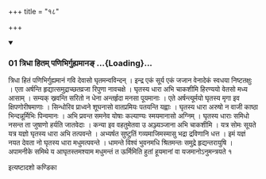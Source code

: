 +++
title = "१८"

+++

<div class="js_include" includetitle="true" newlevelforh1="3" unfilled="" url="/vedAH_yajuH/taittirIyam/sUtram/ApastambaH/shrautam/vishvAsa-prastutiH/17/18/01_tridhA_hitam_paNibhirguhyamAna~N.md">
<details open><summary><h3>01 त्रिधा हितम् पणिभिर्गुह्यमानङ् ...{Loading}...</h3></summary>

त्रिधा हितं पणिभिर्गुह्यमानं गवि देवासो घृतमन्वविन्दन् । इन्द्र एकं सूर्य एकं जजान वेनादेकं स्वधया निष्टतक्षुः । एता अर्षन्ति हृद्यात्समुद्राच्छतव्रजा रिपुणा नावचक्षे । घृतस्य धारा अभि चाकशीमि हिरण्ययो वेतसो मध्य आसाम् । सम्यक् स्र्रवन्ति सरितो न धेना अन्तर्हृदा मनसा पूयमानाः । एते अर्षन्त्यूर्मयो घृतस्य मृगा इव क्षिपणोरीषमाणाः । सिन्धोरिव प्राध्वने शूघनासो वातप्रमियः पतयन्ति यह्वाः । घृतस्य धारा अरुषो न वाजी काष्ठा भिन्दन्नूर्मिभिः पिन्वमानः । अभि प्रवन्त समनेव योषाः कल्याण्यः स्मयमानासो अग्निम् । घृतस्य धाराः समिधो नसन्त ता जुषाणो हर्यति जातवेदाः । कन्या इव वहतुमेतवा उ अञ्ज्यञ्जाना अभि चाकशीमि । यत्र सोमः सूयते यत्र यज्ञो घृतस्य धारा अभि तत्पवन्ते । अभ्यर्षत सुष्टुतिं गव्यमाजिमस्मासु भद्रा द्रविणानि धत्त । इमं यज्ञं नयत देवता नो घृतस्य धारा मधुमत्पवन्ते । धामन्ते विश्वं भुवनमधि श्रितमन्तः समुद्रे हृद्यन्तरायुषि । अपामनीके समिथे य आघृतस्तमश्याम मधुमन्तं त ऊर्मिमिति हुतां हूयमानां वा यजमानोऽनुमन्त्रयते १
</details>
</div>

<div class="js_include collapsed" newlevelforh1="4" title="सर्वाष् टीकाः" url="/vedAH_yajuH/taittirIyam/sUtram/ApastambaH/shrautam/sarvASh_TIkAH/17/18/01_tridhA_hitam_paNibhirguhyamAna~N.md"> </div>



<div class="js_include collapsed" newlevelforh1="4" title="मूलम्" url="/vedAH_yajuH/taittirIyam/sUtram/ApastambaH/shrautam/mUlam/17/18/01_tridhA_hitam_paNibhirguhyamAna~N.md"> </div>





  
इत्यष्टादशो कण्डिका 
